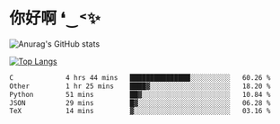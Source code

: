# 你好啊 ❛‿˂✨

![Anurag's GitHub stats](https://github-readme-stats.vercel.app/api?username=ZombieFly&count_private=true&show_icons=true)

[![Top Langs](https://github-readme-stats.vercel.app/api/top-langs/?username=ZombieFly&layout=compact&count_private=true&hide=Ruby,makefile)](https://github.com/anuraghazra/github-readme-stats)

<!--START_SECTION:waka-->

```txt
C             4 hrs 44 mins   ███████████████░░░░░░░░░░   60.26 %
Other         1 hr 25 mins    ████▓░░░░░░░░░░░░░░░░░░░░   18.20 %
Python        51 mins         ██▓░░░░░░░░░░░░░░░░░░░░░░   10.84 %
JSON          29 mins         █▓░░░░░░░░░░░░░░░░░░░░░░░   06.28 %
TeX           14 mins         ▓░░░░░░░░░░░░░░░░░░░░░░░░   03.16 %
```

<!--END_SECTION:waka-->
